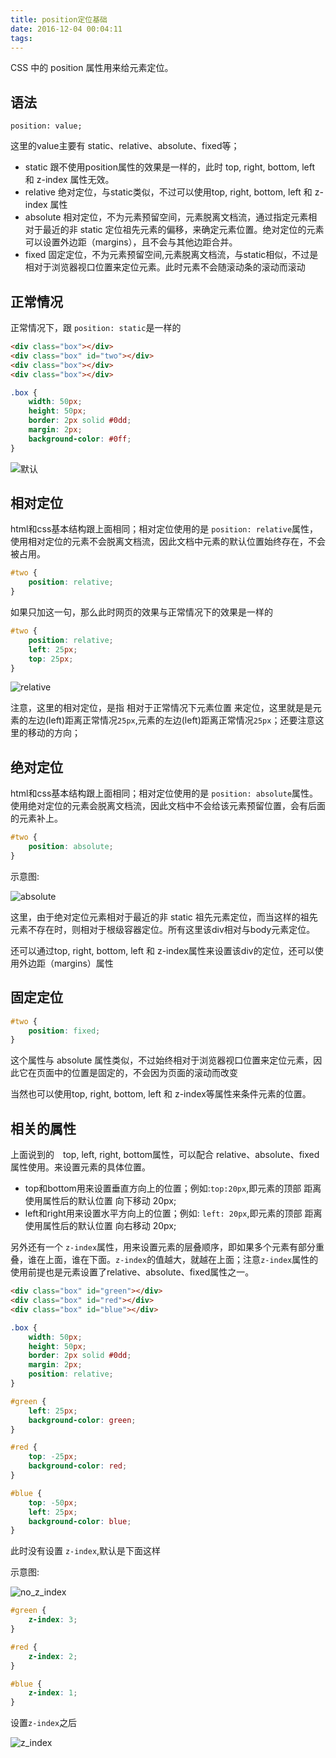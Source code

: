 ```yaml
---
title: position定位基础
date: 2016-12-04 00:04:11
tags:
---
```



CSS 中的 position 属性用来给元素定位。

## 语法

```
position: value;
```

这里的value主要有 static、relative、absolute、fixed等；

- static 跟不使用position属性的效果是一样的，此时 top, right, bottom, left 和 z-index 属性无效。
- relative 绝对定位，与static类似，不过可以使用top, right, bottom, left 和 z-index 属性
- absolute 相对定位，不为元素预留空间，元素脱离文档流，通过指定元素相对于最近的非 static 定位祖先元素的偏移，来确定元素位置。绝对定位的元素可以设置外边距（margins），且不会与其他边距合并。
- fixed 固定定位，不为元素预留空间,元素脱离文档流，与static相似，不过是相对于浏览器视口位置来定位元素。此时元素不会随滚动条的滚动而滚动

## 正常情况

正常情况下，跟 `position: static`是一样的

```html
<div class="box"></div>
<div class="box" id="two"></div>
<div class="box"></div>
<div class="box"></div>
```

```css
.box {
    width: 50px;
    height: 50px;
    border: 2px solid #0dd;
    margin: 2px;
    background-color: #0ff;
}
```

![默认](http://7xo1su.com1.z0.glb.clouddn.com/position_default.png)

## 相对定位

html和css基本结构跟上面相同；相对定位使用的是 `position: relative`属性，使用相对定位的元素不会脱离文档流，因此文档中元素的默认位置始终存在，不会被占用。

```css
#two {
    position: relative; 
}
```
如果只加这一句，那么此时网页的效果与正常情况下的效果是一样的

```css
#two {
    position: relative;
    left: 25px;
    top: 25px;
}
```

![relative](http://7xo1su.com1.z0.glb.clouddn.com/position_relative.png)

注意，这里的相对定位，是指 相对于正常情况下元素位置 来定位，这里就是是元素的左边(left)距离正常情况`25px`,元素的左边(left)距离正常情况`25px`；还要注意这里的移动的方向；

## 绝对定位

html和css基本结构跟上面相同；相对定位使用的是 `position: absolute`属性。使用绝对定位的元素会脱离文档流，因此文档中不会给该元素预留位置，会有后面的元素补上。


```css
#two {
    position: absolute;
}
```
示意图:

![absolute](http://7xo1su.com1.z0.glb.clouddn.com/position_absolute.png)

这里，由于绝对定位元素相对于最近的非 static 祖先元素定位，而当这样的祖先元素不存在时，则相对于根级容器定位。所有这里该div相对与body元素定位。

还可以通过top, right, bottom, left 和 z-index属性来设置该div的定位，还可以使用外边距（margins）属性

## 固定定位

```css
#two {
    position: fixed;
}
```

这个属性与 absolute 属性类似，不过始终相对于浏览器视口位置来定位元素，因此它在页面中的位置是固定的，不会因为页面的滚动而改变

当然也可以使用top, right, bottom, left 和 z-index等属性来条件元素的位置。

## 相关的属性

上面说到的　top, left, right, bottom属性，可以配合 relative、absolute、fixed属性使用。来设置元素的具体位置。

- top和bottom用来设置垂直方向上的位置；例如:`top:20px`,即元素的顶部 距离 使用属性后的默认位置 向下移动 20px;
- left和right用来设置水平方向上的位置；例如: `left: 20px`,即元素的顶部 距离 使用属性后的默认位置 向右移动 20px;

另外还有一个 `z-index`属性，用来设置元素的层叠顺序，即如果多个元素有部分重叠，谁在上面，谁在下面。`z-index`的值越大，就越在上面；注意`z-index`属性的使用前提也是元素设置了relative、absolute、fixed属性之一。

```html
<div class="box" id="green"></div>
<div class="box" id="red"></div>
<div class="box" id="blue"></div>
```

```css
.box {
    width: 50px;
    height: 50px;
    border: 2px solid #0dd;
    margin: 2px;
    position: relative;
}

#green {
    left: 25px;
    background-color: green;
}

#red {
    top: -25px;
    background-color: red;
}

#blue {
    top: -50px;
    left: 25px;
    background-color: blue;
}
```

此时没有设置 `z-index`,默认是下面这样

示意图:

![no_z_index](http://7xo1su.com1.z0.glb.clouddn.com/default_z_index.png)


```css
#green {
    z-index: 3;
}

#red {
    z-index: 2;
}

#blue {
    z-index: 1;
}
```
设置`z-index`之后

![z_index](http://7xo1su.com1.z0.glb.clouddn.com/z_index.png)
